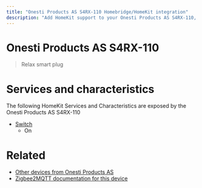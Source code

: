 ```yaml
---
title: "Onesti Products AS S4RX-110 Homebridge/HomeKit integration"
description: "Add HomeKit support to your Onesti Products AS S4RX-110, using Homebridge, Zigbee2MQTT and homebridge-z2m."
---
```

<!---
This file has been GENERATED using src/docgen/docgen.ts
DO NOT EDIT THIS FILE MANUALLY!
-->
# Onesti Products AS S4RX-110
> Relax smart plug


# Services and characteristics
The following HomeKit Services and Characteristics are exposed by
the Onesti Products AS S4RX-110

* [Switch](../../switch.md)
  * On


# Related
* [Other devices from Onesti Products AS](../index.md#onesti_products_as)
* [Zigbee2MQTT documentation for this device](https://www.zigbee2mqtt.io/devices/S4RX-110.html)